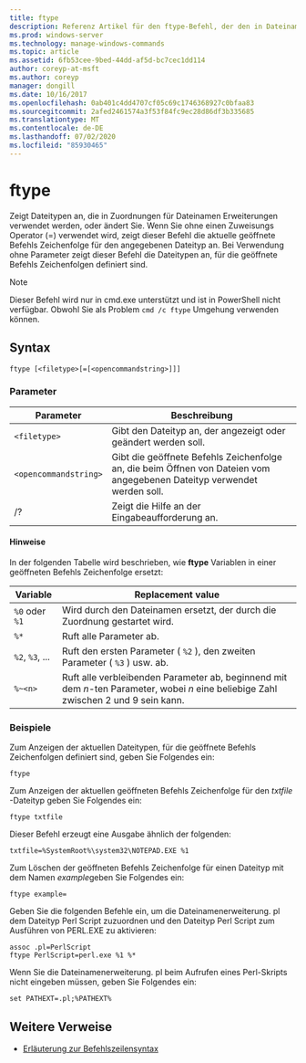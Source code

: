 ```yaml
---
title: ftype
description: Referenz Artikel für den ftype-Befehl, der den in Dateinamen Erweiterungs Zuordnungen verwendeten Dateityp anzeigt oder ändert.
ms.prod: windows-server
ms.technology: manage-windows-commands
ms.topic: article
ms.assetid: 6fb53cee-9bed-44dd-af5d-bc7cec1dd114
author: coreyp-at-msft
ms.author: coreyp
manager: dongill
ms.date: 10/16/2017
ms.openlocfilehash: 0ab401c4dd4707cf05c69c1746368927c0bfaa83
ms.sourcegitcommit: 2afed2461574a3f53f84fc9ec28d86df3b335685
ms.translationtype: MT
ms.contentlocale: de-DE
ms.lasthandoff: 07/02/2020
ms.locfileid: "85930465"
---
```

# <a name="ftype"></a>ftype

Zeigt Dateitypen an, die in Zuordnungen für Dateinamen Erweiterungen verwendet werden, oder ändert Sie. Wenn Sie ohne einen Zuweisungs Operator (=) verwendet wird, zeigt dieser Befehl die aktuelle geöffnete Befehls Zeichenfolge für den angegebenen Dateityp an. Bei Verwendung ohne Parameter zeigt dieser Befehl die Dateitypen an, für die geöffnete Befehls Zeichenfolgen definiert sind.

> [!NOTE]
> Dieser Befehl wird nur in cmd.exe unterstützt und ist in PowerShell nicht verfügbar.
> Obwohl Sie als Problem `cmd /c ftype` Umgehung verwenden können.

## <a name="syntax"></a>Syntax

```
ftype [<filetype>[=[<opencommandstring>]]]
```

### <a name="parameters"></a>Parameter

| Parameter | Beschreibung |
| --------- | ----------- |
| `<filetype>` | Gibt den Dateityp an, der angezeigt oder geändert werden soll. |
| `<opencommandstring>` | Gibt die geöffnete Befehls Zeichenfolge an, die beim Öffnen von Dateien vom angegebenen Dateityp verwendet werden soll.|
| /? | Zeigt die Hilfe an der Eingabeaufforderung an. |

#### <a name="remarks"></a>Hinweise

In der folgenden Tabelle wird beschrieben, wie **ftype** Variablen in einer geöffneten Befehls Zeichenfolge ersetzt:

| Variable | Replacement value |
| -------- | ----------------- |
| `%0` oder `%1` | Wird durch den Dateinamen ersetzt, der durch die Zuordnung gestartet wird. |
| `%*` | Ruft alle Parameter ab. |
| `%2`, `%3`, ... | Ruft den ersten Parameter ( `%2` ), den zweiten Parameter ( `%3` ) usw. ab. |
| `%~<n>` | Ruft alle verbleibenden Parameter ab, beginnend mit dem *n*-ten Parameter, wobei *n* eine beliebige Zahl zwischen 2 und 9 sein kann. |

### <a name="examples"></a>Beispiele

Zum Anzeigen der aktuellen Dateitypen, für die geöffnete Befehls Zeichenfolgen definiert sind, geben Sie Folgendes ein:

```
ftype
```

Zum Anzeigen der aktuellen geöffneten Befehls Zeichenfolge für den *txtfile* -Dateityp geben Sie Folgendes ein:

```
ftype txtfile
```

Dieser Befehl erzeugt eine Ausgabe ähnlich der folgenden:

`txtfile=%SystemRoot%\system32\NOTEPAD.EXE %1`

Zum Löschen der geöffneten Befehls Zeichenfolge für einen Dateityp mit dem Namen *example*geben Sie Folgendes ein:

```
ftype example=
```

Geben Sie die folgenden Befehle ein, um die Dateinamenerweiterung. pl dem Dateityp Perl Script zuzuordnen und den Dateityp Perl Script zum Ausführen von PERL.EXE zu aktivieren:

```
assoc .pl=PerlScript
ftype PerlScript=perl.exe %1 %*
```

Wenn Sie die Dateinamenerweiterung. pl beim Aufrufen eines Perl-Skripts nicht eingeben müssen, geben Sie Folgendes ein:

```
set PATHEXT=.pl;%PATHEXT%
```

## <a name="additional-references"></a>Weitere Verweise

- [Erläuterung zur Befehlszeilensyntax](command-line-syntax-key.md)
